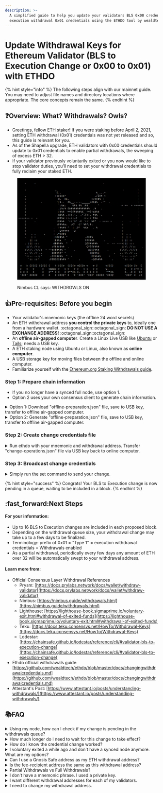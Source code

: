 ```yaml
---
description: >-
  A simplified guide to help you update your validators BLS 0x00 credentials to
  execution withdrawal 0x01 credentials using the ETHDO tool by wealdtech.
---
```


# Update Withdrawal Keys for Ethereum Validator (BLS to Execution Change or 0x00 to 0x01) with ETHDO

{% hint style="info" %}
The following steps align with our mainnet guide. You may need to adjust file names and directory locations where appropriate. The core concepts remain the same.
{% endhint %}

## :question:Overview: What? Withdrawals? Owls?

* Greetings, fellow ETH staker! If you were staking before April 2, 2021, setting ETH withdrawal (0x01) credentials was not yet released and so, this guide is relevant for you.
* As of the Shapella upgrade, ETH validators with 0x00 credentials should update to 0x01 credentials to enable partial withdrawals, the sweeping of excess ETH > 32.
* If your validator previously voluntarily exited or you now would like to stop validator duties, you'll need to set your withdrawal credentials to fully reclaim your staked ETH.

<figure><img src="../.gitbook/assets/withdrawal-owl.png" alt=""><figcaption><p>Nimbus CL says: WITHDROWLS ON</p></figcaption></figure>

## :thumbsup:Pre-requisites: Before you begin

* Your validator's mnemonic keys (the offline 24 word secrets)
* An ETH withdrawal address **you control the private keys** to, ideally one from a hardware wallet. :octagonal\_sign::octagonal\_sign: **DO NOT USE A EXCHANGE ADDRESS!** :octagonal\_sign::octagonal\_sign:
* An **offline air-gapped computer**. Create a Linux Live USB like [Ubuntu](https://ubuntu.com/tutorials/create-a-usb-stick-on-windows#1-overview) or [Tails](https://tails.boum.org/install/download/index.en.html); needs a USB key.
* A ETH staking node using Ubuntu or Linux, also known as **online computer**.
* A USB storage key for moving files between the offline and online computer.
* Familiarize yourself with the [Ethereum.org Staking Withdrawals guide](https://launchpad.ethereum.org/en/withdrawals).

### Step 1: Prepare chain information

* If you no longer have a synced full node, use option 1.
* Option 2 uses your own consensus client to generate chain information.

<details>

<summary>Option 1: Download "offline-preparation.json" file, save to USB key, transfer to offline air-gapped computer.</summary>

1. On your **online computer**, open a terminal window or shell. Shortcut: CTRL + ALT + T

<!---->

2. Download Ethdo v1.30.0 from Github [https://github.com/wealdtech/ethdo/releases](https://github.com/wealdtech/ethdo/releases)

```
cd ~
wget https://github.com/wealdtech/ethdo/releases/download/v1.30.0/ethdo-1.30.0-linux-amd64.tar.gz
```

3. Verify the checksum is valid. Located on the release page, the Checksum string is located in the corresponding sha256 file.

```
echo "6fbe587f522ad2eb8d6ce22dfdb15f7d163b491a670bf50e5acf12dd0f58125c ethdo-1.30.0-linux-amd64.tar.gz" | sha256sum -c
```

Successful verification occurs if you see "OK" in the resulting output.

```
ethdo-1.30.0-linux-amd64.tar.gz: OK
```

4. Extract ethdo.

```
tar -xvf ethdo-1.30.0-linux-amd64.tar.gz
```

5. Verify your validator's credential status with your index number. Replace`<MY-VALIDATOR-INDEX>` accordingly.

```
./ethdo validator credentials get --validator=<MY-VALIDATOR-INDEX>
```

Example output of a validator with BLS credentials. :white\_check\_mark:

```
BLS credentials: 0x0002a0addda8106aed690654c7af7af0bc5ccde321c8e5e2319ff432cee70396
```

If you have BLS credentials, continue with the rest of this guide. Otherwise, stop because ethdo will output "`Ethereum execution address`" and that means you've already set your withdrawal address!

6. Download pre-generated offline preparation files made daily by EthStaker.

<pre class="language-bash"><code class="lang-bash">#mainnet
wget https://files.ethstaker.cc/offline-preparation-mainnet.tar.gz
<strong>wget https://files.ethstaker.cc/offline-preparation-mainnet.tar.gz.sha256
</strong>
#goerli
wget https://files.ethstaker.cc/offline-preparation-goerli.tar.gz
wget https://files.ethstaker.cc/offline-preparation-goerli.tar.gz.sha256
</code></pre>

7. Verify the file's sha256 hash against the sha256 files to ensure correctness.

```bash
#mainnet
sha256sum offline-preparation-mainnet.tar.gz

#goerli
sha256sum offline-preparation-goerli.tar.gz
```

The output should match the contents of the .sha256 file. View the contents:

```bash
#mainnet
cat offline-preparation-mainnet.tar.gz.sha256

#goerli
cat offline-preparation-goerli.tar.gz.sha256
```

8. Extract the tar file to find `offline-preparation.json`

```bash
#mainnet
tar -xvf offline-preparation-mainnet.tar.gz

#goerli
tar -xvf offline-preparation-goerli.tar.gz
```

9. Using your USB key, copy both

* the `ethdo` executable
* and `offline-preparation.json` file

to your offline air-gapped computer.

</details>

<details>

<summary>Option 2: Generate "offline-preparation.json" file, save to USB key, transfer to offline air-gapped computer.</summary>

1. On your **online computer**, open a terminal window or shell. Shortcut: CTRL + ALT + T

<!---->

2. Download Ethdo v1.30.0 from Github [https://github.com/wealdtech/ethdo/releases](https://github.com/wealdtech/ethdo/releases)

```
cd ~
wget https://github.com/wealdtech/ethdo/releases/download/v1.30.0/ethdo-1.30.0-linux-amd64.tar.gz
```

3. Verify the checksum is valid. Located on the release page, the Checksum string is located in the corresponding sha256 file.

```
echo "6fbe587f522ad2eb8d6ce22dfdb15f7d163b491a670bf50e5acf12dd0f58125c ethdo-1.30.0-linux-amd64.tar.gz" | sha256sum -c
```

Successful verification occurs if you see "OK" in the resulting output.

```
ethdo-1.30.0-linux-amd64.tar.gz: OK
```

4. Extract ethdo.

```
tar -xvf ethdo-1.30.0-linux-amd64.tar.gz
```

5. Verify your validator's credential status with your index number. Replace`<MY-VALIDATOR-INDEX>` accordingly.

```
./ethdo validator credentials get --validator=<MY-VALIDATOR-INDEX>
```

Example output of a validator with BLS credentials. :white\_check\_mark:

```
BLS credentials: 0x0002a0addda8106aed690654c7af7af0bc5ccde321c8e5e2319ff432cee70396
```

If you have BLS credentials, continue with the rest of this guide. Otherwise, stop because ethdo will output "`Ethereum execution address`" and that means you've already set your withdrawal address!

6. Run the following command to call your consensus client and generate a list of active validators with relevant information for use on your offline computer. In order to generate this list from your local beacon node, [ensure the REST API](https://github.com/wealdtech/ethdo#setting-up) is enabled; otherwise the default fallback beacon node, [http://mainnet-consensus.attestant.io](http://mainnet-consensus.attestant.io), will be called.

```
./ethdo validator credentials set --prepare-offline
```

After a minute or two, you should see the text, "`offline-preparation.json generated`"

7. Using your USB key, copy both

* the `ethdo` executable
* and `offline-preparation.json` file

to your offline air-gapped computer.

</details>

### Step 2: Create change credentials file

<details>

<summary>Run ethdo with your mnemonic and withdrawal address. Transfer "change-operations.json" file via USB key back to online computer.</summary>

1. On your **offline air-gapped computer**, disconnect any internet Ethernet cables or WiFi / bluetooth before continuing. Make sure you're truly offline!

<!---->

2. Open a terminal window or shell. Shortcut: CTRL + ALT + T

<!---->

3. After copying the `ethdo` executable and `offline-preparation.json` file to your **offline computer's HOME directory**, ensure the ethdo file has execute permissions.

```
chmod +x ethdo
```

4. This ethdo command sets your validator credentials and the output is stored in a `change-operations.json` file. Replace `<MY MNEMONIC PHRASE>` AND `<MY ETH WITHDRAW ADDRESS>` accordingly.

:octagonal\_sign: Double check your work as this is permanent once set! :octagonal\_sign:

:octagonal\_sign: FINAL REMINDER: DO NOT USE AN EXCHANGE ETH ADDRESS AS YOUR WITHDRAWAL ADDRESS :octagonal\_sign:

```
./ethdo validator credentials set --offline --mnemonic="<MY MNEMONIC PHRASE>” --withdrawal-address=<MY ETH WITHDRAW ADDRRESS>
```

5. After a few seconds, `change-operations.json` is created. It's normal for no message to be displayed.
6. Triple check the resulting file for your withdraw address.

```
cat change-operations.json
```

7. Ensure the field **"to\_execution\_address":** contains your withdraw address.

<!---->

8. Using your USB key, copy

* `change-operations.json` file

back to your online computer.

9. Power off your **offline air-gapped computer.**

</details>

### Step 3: Broadcast change credentials

<details>

<summary>Simply run the set command to send your change.</summary>

:bulb:If you no longer have a synced full node, you can alternatively upload `change-operation.json` file to [https://beaconcha.in/tools/broadcast](https://beaconcha.in/tools/broadcast)

1. On the **online computer**, copy the `change-operation.json` to your home directory, where `ethdo` is also located.
2. Run the following command to broadcast your withdrawal credentials.

```
./ethdo validator credentials set
```

</details>

{% hint style="success" %}
Congrats! Your BLS to Execution change is now pending in a queue, waiting to be included in a block.
{% endhint %}

## :fast\_forward:Next Steps

#### For your information:

* Up to 16 BLS to Execution changes are included in each proposed block.
* Depending on the withdrawal queue size, your withdrawal change may take up to a few days to be finalized.
* Terminology: prefix of 0x01 = "Type 1" = execution withdrawal credentials = Withdrawals enabled
* As a partial withdrawal, periodically every few days any amount of ETH over 32 will be automatically swept to your withdrawal address.

#### Learn more from:

* Official Consensus Layer Withdrawal References
  * Prysm: [https://docs.prylabs.network/docs/wallet/withdraw-validator](https://docs.prylabs.network/docs/wallet/withdraw-validator)
  * Nimbus: [https://nimbus.guide/withdrawals.html](https://nimbus.guide/withdrawals.html)
  * Lighthouse: [https://lighthouse-book.sigmaprime.io/voluntary-exit.html#withdrawal-of-exited-funds](https://lighthouse-book.sigmaprime.io/voluntary-exit.html#withdrawal-of-exited-funds)
  * Teku: [https://docs.teku.consensys.net/HowTo/Withdrawal-Keys](https://docs.teku.consensys.net/HowTo/Withdrawal-Keys)
  * Lodestar: [https://chainsafe.github.io/lodestar/reference/cli/#validator-bls-to-execution-change](https://chainsafe.github.io/lodestar/reference/cli/#validator-bls-to-execution-change)
* Ethdo official withdrawals guide: [https://github.com/wealdtech/ethdo/blob/master/docs/changingwithdrawalcredentials.md](https://github.com/wealdtech/ethdo/blob/master/docs/changingwithdrawalcredentials.md)
* Attestant's Post: [https://www.attestant.io/posts/understanding-withdrawals/](https://www.attestant.io/posts/understanding-withdrawals/)

## :books:FAQ

<details>

<summary>Using my node, how can I check if my change is pending in the withdrawals queue?</summary>

Replace \<MY VALIDATOR INDEX>. Adjust the REST API port number, if needed.

Lighthouse/Nimbus=5052. Prysm=3500. Lodestar=9596. Teku=5051.

```
curl -s "http://localhost:5052/eth/v1/beacon/pool/bls_to_execution_changes" | jq '.data | map(select(.message.validator_index=="<MY VALIDATOR INDEX>"))'
```

Example output:

```
[
  {
    "message": {
      "validator_index": "96193",
      "from_bls_pubkey": "0xb67aca71f04b673037b54009b760f1961f3836e5714141c892afdb75ec0834dce6784d9c72ed8ad7db328cff8fe9f13e",
      "to_execution_address": "0xb9d7934878b5fb9610b3fe8a5e441e8fad7e293f"
    },
    "signature": "0x988251748925e7a2966f28230c250e8c37495346d551e86fd89ea53148302b1145eb069647572801a689c9c1c5b8f2071019e652e01d92055d9aa99aa86696eb453889de38733caf2d5dce7a2786fed910365dcb7df082a62b130436fb9a1035"
  }
]
```

However, if the output shows \[], this means your change is complete and no longer in the queue.

</details>

<details>

<summary>How much longer do I need to wait for this change to take effect?</summary>

Each block can add 16 `blstoexecutionchange`messages and the time to process a BLS change depends on the size of the withdraw queue.

Find the size of the queue with the following command.

Adjust the REST API port number, if needed.

Lighthouse/Nimbus=5052. Prysm=3500. Lodestar=9596. Teku=5051.

```
curl -s http://localhost:5052/eth/v1/beacon/pool/bls_to_execution_changes | jq '.data | length'
```

</details>

<details>

<summary>How do I know the credential change worked?</summary>

Replace `<MyValidatorIndex>` and run the following ethdo command:

```
ethdo validator credentials get --validator=<MyValidatorIndex>
```

The resulting output will start with: `Ethereum execution address`

Alternatively, check your favorite beacon chain explorer such as [beaconcha.in](https://beaconcha.in/validators/withdrawals) and [etherscan.io](https://etherscan.io/) for the 0x01 credentials.

</details>

<details>

<summary>I voluntary exited a while ago and don't have a synced node anymore. What are my options?</summary>

Use Ethdo on an offline computer to create the exit message, as shown in step 2 above, and then perform step 3 using the alternative broadcast method with beaconcha.in

</details>

<details>

<summary>Can I use a Gnosis Safe address as my ETH withdrawal address?</summary>

Yes -- in fact, this is also a great idea as it allows you to rotate private keys (and keep the same public address) or use other more multi-sig strategies.

reference: [https://safe.global](https://safe.global/)

</details>

<details>

<summary>Is the fee-recipient address the same as this withdrawal address?</summary>

They can both be set to the same ETH address; however, understand that these are independent and **withdrawal credentials** have a different purpose than your **fee recipient**, which receives transaction fee tips from proposed blocks.

</details>

<details>

<summary>Partial Withdrawals vs Full Withdrawals?</summary>

* **Full validator withdrawal:** To withdraw your entire stake on Ethereum and no longer perform validator duties. Exit your validator, and then after your exit request progresses through the withdraw queue while finally your full validator balance is transferred to your withdrawal address.
* **Partial validator withdrawal:** To withdraw your validator’s earnings only. For a validator, any amount over the initial 32 ETH deposit is the earnings and is automatically swept every few days to the withdrawal address.

</details>

<details>

<summary>I don't have a mnemonic phrase. I used a private key.</summary>

In step 2, use this credentials set command instead.

```
ethdo validator credentials set --private-key=<my-priv-key> --withdrawal-address=<my-eth-withdrawal-address>
```

</details>

<details>

<summary>I want different withdrawal addresses for each of my validators.</summary>

In step 2, use this credentials set command instead.

```
ethdo validator credentials set --mnemonic="<my-mnemonic-phrase>" --path='m/12381/3600/<my iTH validator>/0' --withdrawal-address=<my-eth-withdrawal-address>
```

Where the path is the derivation path to your withdrawal key.

* For example, `m/12381/3600/`_`i`_`/0` is the path to a withdrawal key, where _i_ starts at 0 for your 1st validator, 1 for your 2nd validator ...

</details>

<details>

<summary>I need to change my withdrawal address.</summary>

The only way to change withdrawal addresses is to perform a full withdrawal by exiting a validator and then, creating a new validator key as if starting the staking journey over again.

</details>
